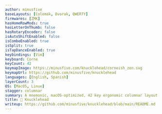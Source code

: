 ```yaml
---
author: minusfive
baseLayouts: [Colemak, Dvorak, QWERTY]
firmwares: [ZMK]
hasHomeRowMods: true
hasLetterOnThumb: false
hasRotaryEncoder: false
isAutoShiftEnabled: false
isComboEnabled: true
isSplit: true
isTapDanceEnabled: true
keybindings: [Vim]
keyboard: Corne
keyCount: 42
keymapImage: https://minusfive.com/knucklehead/corneish_zen.svg
keymapUrl: https://github.com/minusfive/knucklehead
languages: [English, Spanish]
layerCount: 3
OS: [MacOS, Linux]
stagger: columnar
summary: A mnemonic, macOS-optimized, 42 key ergonomic columnar layout for corne-style split keyboards, designed to ease the transition from standard ANSI Apple-style keyboards.
title: 👊 Knucklehead
writeup: https://github.com/minusfive/knucklehead/blob/main/README.md
---
```

